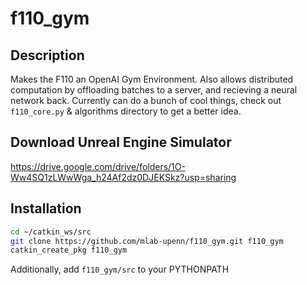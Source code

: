 # f110_gym
## Description
Makes the F110 an OpenAI Gym Environment. Also allows distributed computation by offloading batches to a server, and recieving a neural network back.
Currently can do a bunch of cool things, check out ```f110_core.py``` & algorithms directory to get a better idea. 
## Download Unreal Engine Simulator
https://drive.google.com/drive/folders/1O-Ww4SQ1zLWwWga_h24Af2dz0DJEKSkz?usp=sharing

## Installation
```bash
cd ~/catkin_ws/src
git clone https://github.com/mlab-upenn/f110_gym.git f110_gym
catkin_create_pkg f110_gym
```
Additionally, add ```f110_gym/src``` to your PYTHONPATH 
